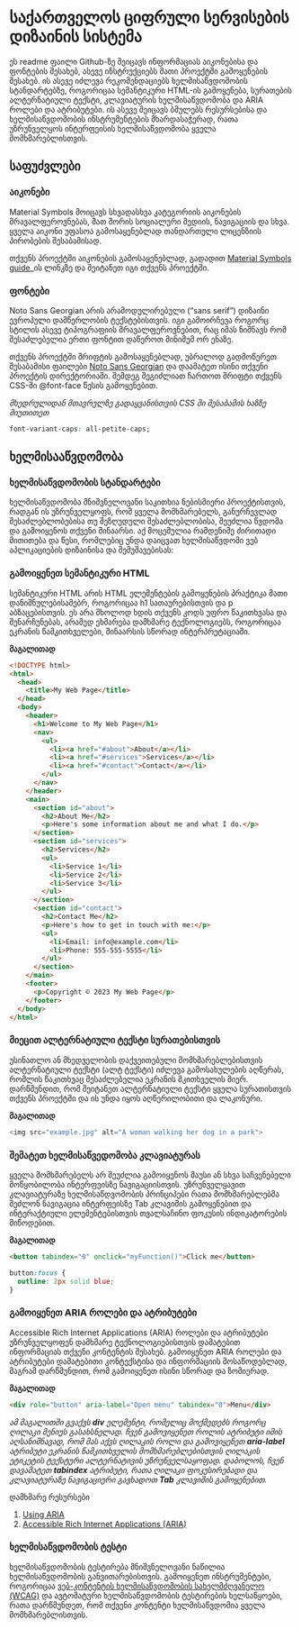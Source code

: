<h1><b>
საქართველოს ციფრული სერვისების დიზაინის სისტემა
</b></h1>
ეს readme ფაილი Github-ზე შეიცავს ინფორმაციას აიკონებისა და ფონტების შესახებ, ასევე ინსტრუქციებს მათი პროექტში გამოყენების შესახებ. ის ასევე იძლევა რეკომენდაციებს ხელმისაწვდომობის სტანდარტებზე, როგორიცაა სემანტიკური HTML-ის გამოყენება, სურათების ალტერნატიული ტექსტი, კლავიატურის ხელმისაწვდომობა და ARIA როლები და ატრიბუტები. ის ასევე შეიცავს ბმულებს რესურსებისა და ხელმისაწვდომობის ინსტრუმენტების მხარდასაჭერად, რათა უზრუნველყოს ინტერფეისის ხელმისაწვდომობა ყველა მომხმარებლისთვის.

<h2><b>საფუძვლები</b></h2>

<h3>აიკონები</h3>
Material Symbols მოიცავს სხვადასხვა კატეგორიის აიკონების მრავალფეროვნებას, მათ შორის სოციალური მედიის, ნავიგაციის და სხვა. ყველა აიკონი უფასოა გამოსაყენებლად თანდართული ლიცენზიის პირობების შესაბამისად.

თქვენს პროექტში აიკონების გამოსაყენებლად, გადადით <a href="https://fonts.google.com/icons">Material Symbols guide</a>_ის ლინკზე და შეიტანეთ იგი თქვენს პროექტში.

<h3>ფონტები</h3>
Noto Sans Georgian არის არამოდულირებული (“sans serif”) დიზაინი ევროპული დამწერლობის ტექსტებისთვის. იგი გამოირჩევა როგორც სტილის ასევე ტიპოგრაფიის მრავალფეროვნებით, რაც იმას ნიშნავს რომ შესაძლებელია ერთი ფონტით დაწეროთ მინიმუმ ორ ენაზე.

თქვენს პროექტში შრიფტის გამოსაყენებლად, უბრალოდ გადმოწერეთ შესაბამისი ფაილები <a href="https://fonts.google.com/noto/specimen/Noto+Sans+Georgian">Noto Sans Georgian</a>  და დაამატეთ ისინი თქვენი პროექტის დირექტორიაში. შემდეგ შეგიძლიათ ჩართოთ შრიფტი თქვენს CSS-ში @font-face წესის გამოყენებით.

<i>მხედრულიდან მთავრულზე გადაყვანისთვის CSS ში შესაბამის ხაზზე მიუთითეთ</i>

``` CSS
font-variant-caps: all-petite-caps;

```

<h2><b>ხელმისააწვდომობა</b></h2>
<h3>ხელმისაწვდომობის სტანდარტები</h3>
ხელმისაწვდომობა მნიშვნელოვანი საკითხია ნებისმიერი პროექტისთვის, რადგან ის უზრუნველყოფს, რომ ყველა მომხმარებელს, განურჩევლად შესაძლებლობებისა თუ შეზღუდული შესაძლებლობისა, შეუძლია წვდომა და გამოიყენოს თქვენი შინაარსი. აქ მოცემულია რამდენიმე ძირითადი მითითება და წესი, რომლებიც უნდა დაიცვათ ხელმისაწვდომი ვებ აპლიკაციების დიზაინისა და შემუშავებისას:

<h3>გამოიყენეთ სემანტიკური HTML</h3>
სემანტიკური HTML არის HTML ელემენტების გამოყენების პრაქტიკა მათი დანიშნულებისამებრ, როგორიცაა h1 სათაურებისთვის და p აბზაცებისთვის. ეს არა მხოლოდ ხდის თქვენს კოდს უფრო წაკითხვასა და შენარჩუნებას, არამედ ეხმარება დამხმარე ტექნოლოგიებს, როგორიცაა ეკრანის წამკითხველები, შინაარსის სწორად ინტერპრეტაციაში.

<b>მაგალითად</b>
``` HTML
<!DOCTYPE html>
<html>
  <head>
    <title>My Web Page</title>
  </head>
  <body>
    <header>
      <h1>Welcome to My Web Page</h1>
      <nav>
        <ul>
          <li><a href="#about">About</a></li>
          <li><a href="#services">Services</a></li>
          <li><a href="#contact">Contact</a></li>
        </ul>
      </nav>
    </header>
    <main>
      <section id="about">
        <h2>About Me</h2>
        <p>Here's some information about me and what I do.</p>
      </section>
      <section id="services">
        <h2>Services</h2>
        <ul>
          <li>Service 1</li>
          <li>Service 2</li>
          <li>Service 3</li>
        </ul>
      </section>
      <section id="contact">
        <h2>Contact Me</h2>
        <p>Here's how to get in touch with me:</p>
        <ul>
          <li>Email: info@example.com</li>
          <li>Phone: 555-555-5555</li>
        </ul>
      </section>
    </main>
    <footer>
      <p>Copyright © 2023 My Web Page</p>
    </footer>
  </body>
</html>
```

<h3>მიეცით ალტერნატიული ტექსტი სურათებისთვის</h3>
უსინათლო ან მხედველობის დაქვეითებული მომხმარებლებისთვის ალტერნატიული ტექსტი (ალტ ტექსტი) იძლევა გამოსახულების აღწერას, რომლის წაკითხვაც შესაძლებელია ეკრანის მკითხველის მიერ. დარწმუნდით, რომ შეიტანეთ ალტერნატიული ტექსტი ყველა სურათისთვის თქვენს პროექტში და ის უნდა იყოს აღწერილობითი და ლაკონური.

<b>მაგალითად</b>
``` PHP
<img src="example.jpg" alt="A woman walking her dog in a park">
```

<h3>შემატეთ ხელმისაწვედომობა კლავიატურას</h3>
ყველა მომხმარებელს არ შეუძლია გამოიყენოს მაუსი ან სხვა საჩვენებელი მოწყობილობა ინტერფეისზე ნავიგაციისთვის. უზრუნველყავით კლავიატურაზე ხელმისაწდვომობის პრინციპები რათა მომხმარებლებმა შეძლონ ნავიგაცია ინტერფეისზე Tab კლავიშის გამოყენებით და ინტერაქტიული ელემენტებისთვის თვალსაჩინო ფოკუსის ინდიკატორების მიწოდებით.

<b>მაგალითად</b>
``` HTML
<button tabindex="0" onclick="myFunction()">Click me</button>
```
``` CSS
button:focus {
  outline: 2px solid blue;
}
```

<h3>გამოიყენეთ ARIA როლები და ატრიბუტები</h3>
Accessible Rich Internet Applications (ARIA) როლები და ატრიბუტები უზრუნველყოფენ დამხმარე ტექნოლოგიებისთვის დამატებით ინფორმაციას თქვენი კონტენტის შესახებ. გამოიყენეთ ARIA როლები და ატრიბუტები დამატებითი კონტექსტისა და ინფორმაციის მოსაწოდებლად, მაგრამ დარწმუნდით, რომ გამოიყენეთ ისინი სწორად და ზომიერად.

<b>მაგალითად</b>
``` HTML
<div role="button" aria-label="Open menu" tabindex="0">Menu</div>
```
<i>ამ მაგალითში გვაქვს <b>div</b> ელემენტი, რომელიც მოქმედებს როგორც ღილაკი მენიუს გასახსნელად. ჩვენ გამოვიყენეთ როლის ატრიბუტი იმის აღსანიშნავად, რომ მას აქვს ღილაკის როლი და გამოვიყენეთ <b>aria-label</b> ატრიბუტი ეკრანის წამკითხველის მომხმარებლებისთვის ღილაკის ეტიკეტის ტექსტური ალტერნატივის უზრუნველსაყოფად. დაბოლოს, ჩვენ დავამატეთ <b>tabindex</b> ატრიბუტი, რათა ღილაკი ფოკუსირებადი და კლავიატურაზე ნავიგაციური გავხადოთ <b>Tab</b> კლავიშის გამოყენებით.</i>

<caption>დამხმარე რესურსები</caption>
<ol>
  <li><a href="https://developer.mozilla.org/en-US/docs/Web/Accessibility/ARIA/Annotations">Using ARIA</a></li>
  <li><a href="https://www.w3.org/TR/wai-aria/">Accessible Rich Internet Applications (ARIA)</a></li>
</ol>

<h3>ხელმისაწვდომობის ტესტი</h3>
ხელმისაწვდომობის ტესტირება მნიშვნელოვანი ნაწილია ხელმისაწვდომობის განვითარებისთვის. გამოიყენეთ ინსტრუმენტები, როგორიცაა <a href="https://www.w3.org/WAI/standards-guidelines/wcag/">ვებ-კონტენტის ხელმისაწვდომობის სახელმძღვანელო (WCAG)</a> და ავტომატური ხელმისაწვდომობის ტესტირების ხელსაწყოები, რათა დარწმუნდეთ, რომ თქვენი კონტენტი ხელმისაწვდომია ყველა მომხმარებლისთვის.
